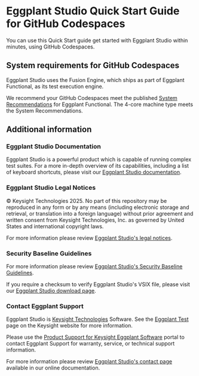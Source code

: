 # Eggplant Studio Quick Start Guide for GitHub Codespaces

You can use this Quick Start guide get started with Eggplant Studio within minutes, using GitHub Codespaces.

## System requirements for GitHub Codespaces

Eggplant Studio uses the Fusion Engine, which ships as part of Eggplant Functional, as its test execution engine.

We recommend your GitHub Codespaces meet the published [System Recommendations](https://docs.eggplantsoftware.com/studio/epf-prerequisites/) for Eggplant Functional.  The 4-core machine type meets the System Recommendations.

## Additional information

### Eggplant Studio Documentation

Eggplant Studio is a powerful product which is capable of running complex test suites. For a more in-depth overview of its capabilities, including a list of keyboard shortcuts, please visit our [Eggplant Studio documentation](https://docs.eggplantsoftware.com/es/).

### Eggplant Studio Legal Notices
© Keysight Technologies 2025. No part of this repository may be reproduced in any form or by any means (including electronic storage and retrieval, or translation into a foreign language) without prior agreement and written consent from Keysight Technologies, Inc. as governed by United States and international copyright laws.

For more information please review [Eggplant Studio's legal notices](https://docs.eggplantsoftware.com/es/legal-notices/).

### Security Baseline Guidelines
For more information please review [Eggplant Studio's Security Baseline Guidelines](https://docs.eggplantsoftware.com/es/eggplant-studio-security-baseline-guidelines/).

If you require a checksum to verify Eggplant Studio's VSIX file, please visit our [Eggplant Studio download page](https://support.eggplantsoftware.com/downloads/eggplant-studio).

### Contact Eggplant Support
Eggplant Studio is [Keysight Technologies](https://www.keysight.com/) Software. See the [Eggplant Test](https://www.keysight.com/us/en/products/software/software-testing/eggplant-test.html) page on the Keysight website for more information.

Please use the [Product Support for Keysight Eggplant Software](https://support.eggplantsoftware.com/) portal to contact Eggplant Support for warranty, service, or technical support information.

For more information please review [Eggplant Studio's contact page](https://docs.eggplantsoftware.com/es/contact/) available in our online documentation.
